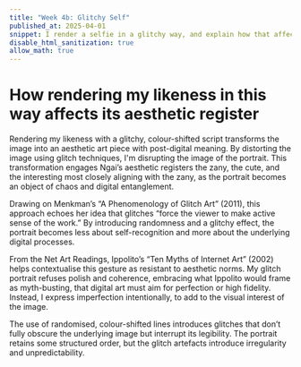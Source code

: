 ```yaml
---
title: "Week 4b: Glitchy Self"
published_at: 2025-04-01
snippet: I render a selfie in a glitchy way, and explain how that affects it's aesthetic register
disable_html_sanitization: true
allow_math: true
---
```


<script src="./_scripts/p5.js"></script>

<canvas id="glitch_self_portrait"></canvas>

<script type="module" id="glitch_portrait_script">

   const cnv = document.getElementById (`glitch_self_portrait`)
   cnv.width = cnv.parentNode.scrollWidth
   cnv.height = cnv.width * 9 / 16
   cnv.style.backgroundColor = `deeppink`

   const ctx = cnv.getContext (`2d`)

   let img_data

   const draw = i => ctx.drawImage (i, 0, 0, cnv.width, cnv.height)

   const img = new Image ()
   img.onload = () => {
      cnv.height = cnv.width * (img.height / img.width)
      draw (img)
      img_data = cnv.toDataURL ("image/jpeg")
      add_glitch ()
   }
   img.src = `Wk-4B/Selfie.jpeg`

   const rand_int = max => Math.floor (Math.random () * max)

   const glitchify = (data, chunk_max, repeats) => {
      const chunk_size = rand_int (chunk_max / 4) * 4
      const i = rand_int (data.length - 24 - chunk_size) + 24
      const front = data.slice (0, i)
      const back = data.slice (i + chunk_size, data.length)
      const result = front + back
      return repeats == 0 ? result : glitchify (result, chunk_max, repeats - 1)
   }

   const glitch_arr = []

   const add_glitch = () => {
      const i = new Image ()
      i.onload = () => {
         glitch_arr.push (i)
         if (glitch_arr.length < 12) add_glitch ()
         else draw_frame ()
      }
      i.src = glitchify (img_data, 96, 6)
   }

   let is_glitching = false
   let glitch_i = 0

   const draw_frame = () => {
      if (is_glitching) draw (glitch_arr[glitch_i])
      else draw (img)

      const prob = is_glitching ? 0.05 : 0.02
      if (Math.random () < prob) {
         glitch_i = rand_int (glitch_arr.length)
         is_glitching = !is_glitching
      }

      requestAnimationFrame (draw_frame)
   }

</script>

<script type="module">
import codeblockRenderer from "/_scripts/codeblock_renderer.js"

codeblockRenderer(document, "glitch_portrait_script", "glitch_self_portrait")
</script>

# How rendering my likeness in this way affects its aesthetic register
Rendering my likeness with a glitchy, colour-shifted script transforms the image into an aesthetic art piece with post-digital meaning. By distorting the image using glitch techniques, I'm disrupting the image of the portrait. This transformation engages Ngai’s aesthetic registers the zany, the cute, and the interesting most closely aligning with the zany, as the portrait becomes an object of chaos and digital entanglement.

Drawing on Menkman’s “A Phenomenology of Glitch Art” (2011), this approach echoes her idea that glitches “force the viewer to make active sense of the work.” By introducing randomness and a glitchy effect, the portrait becomes less about self-recognition and more about the underlying digital processes.

From the Net Art Readings, Ippolito’s “Ten Myths of Internet Art” (2002) helps contextualise this gesture as resistant to aesthetic norms. My glitch portrait refuses polish and coherence, embracing what Ippolito would frame as myth-busting, that digital art must aim for perfection or high fidelity. Instead, I express imperfection intentionally, to add to the visual interest of the image.

The use of randomised, colour-shifted lines introduces glitches that don’t fully obscure the underlying image but interrupt its legibility. The portrait retains some structured order, but the glitch artefacts introduce irregularity and unpredictability.